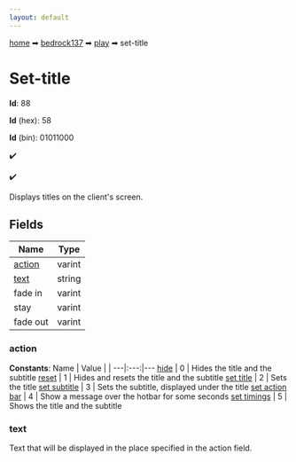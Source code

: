 ```yaml
---
layout: default
---
```


[home](/) ➡ [bedrock137](/protocol/bedrock137) ➡ [play](/protocol/bedrock137/play) ➡ set-title

# Set-title

**Id**: 88

**Id** (hex): 58

**Id** (bin): 01011000

✔️

✔️

Displays titles on the client's screen.

## Fields

Name | Type
---|---
[action](#action) | varint
[text](#text) | string
fade in | varint
stay | varint
fade out | varint

### action

**Constants**:
Name | Value |  |
---|:---:|---
[hide](action_hide) | 0 | Hides the title and the subtitle
[reset](action_reset) | 1 | Hides and resets the title and the subtitle
[set title](action_set-title) | 2 | Sets the title
[set subtitle](action_set-subtitle) | 3 | Sets the subtitle, displayed under the title
[set action bar](action_set-action-bar) | 4 | Show a message over the hotbar for some seconds
[set timings](action_set-timings) | 5 | Shows the title and the subtitle

### text

Text that will be displayed in the place specified in the action field.

